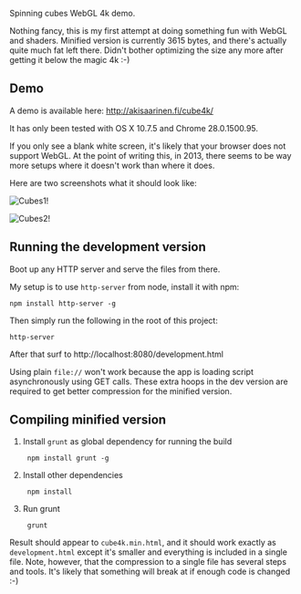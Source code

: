 Spinning cubes WebGL 4k demo.

Nothing fancy, this is my first attempt at doing something fun with WebGL
and shaders. Minified version is currently 3615 bytes, and there's
actually quite much fat left there. Didn't bother optimizing
the size any more after getting it below the magic 4k :-)

Demo
----

A demo is available here: http://akisaarinen.fi/cube4k/

It has only been tested with OS X 10.7.5 and Chrome 28.0.1500.95.

If you only see a blank white screen, it's likely that your browser
does not support WebGL. At the point of writing this, in 2013, there
seems to be way more setups where it doesn't work than where it does.

Here are two screenshots what it should look like:

![Cubes1!](https://raw.github.com/akisaarinen/cube4k/master/screenshots/cubes1.png)

![Cubes2!](https://raw.github.com/akisaarinen/cube4k/master/screenshots/cubes2.png)

Running the development version
-------------------------------

Boot up any HTTP server and serve the files from there.

My setup is to use `http-server` from node, install it with npm:

    npm install http-server -g

Then simply run the following in the root of this project:

    http-server

After that surf to http://localhost:8080/development.html

Using plain `file://` won't work because the app is loading script 
asynchronously using GET calls. These extra hoops in the dev version
are required to get better compression for the minified version.

Compiling minified version
---------------------------

1. Install `grunt` as global dependency for running the build

        npm install grunt -g

2. Install other dependencies
    
        npm install

3. Run grunt

        grunt

Result should appear to `cube4k.min.html`, and it should work exactly
as `development.html` except it's smaller and everything is included
in a single file. Note, however, that the compression to a single file
has several steps and tools. It's likely that something will break
at if enough code is changed :-)
